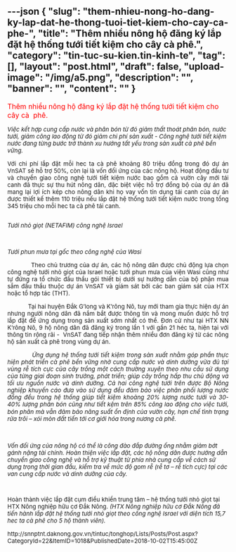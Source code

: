 ---json
{
    "slug": "them-nhieu-nong-ho-dang-ky-lap-dat-he-thong-tuoi-tiet-kiem-cho-cay-ca-phe-",
    "title": "Thêm nhiều nông hộ đăng ký lắp đặt hệ thống tưới tiết kiệm cho cây cà  phê.",
    "category": "tin-tuc-su-kien.tin-kinh-te",
    "tag": [],
    "layout": "post.html",
    "draft": false,
    "upload-image": "/img/a5.png",
    "description": "",
    "banner": "",
    "__content__": ""
}
---
<p><span style="font-size:12.0pt"><span style="color:red">Th&ecirc;m nhiều n&ocirc;ng hộ đăng k&yacute; lắp đặt hệ thống tưới tiết kiệm cho c&acirc;y c&agrave;&nbsp; ph&ecirc;.</span></span></p>

<p><em><span style="font-size:10.0pt">Việc kết hợp cung cấp nước v&agrave; ph&acirc;n b&oacute;n từ đ&oacute; giảm thất tho&aacute;t ph&acirc;n b&oacute;n, nước tưới, giảm c&ocirc;ng lao động từ đ&oacute; giảm chi ph&iacute; sản xuất - C&ocirc;ng nghệ tưới tiết kiệm nước đang từng bước trở th&agrave;nh xu hướng tất yếu trong sản xuất c&agrave; ph&ecirc; bền vững.</span></em></p>

<p style="text-align:justify"><span style="font-size:10.0pt">Với chi ph&iacute; lắp đặt mỗi hec ta c&agrave; ph&ecirc; khoảng 80 triệu đồng trong đ&oacute; dự &aacute;n VnSAT sẽ hỗ trợ 50%, c&ograve;n lại l&agrave; vốn đối ứng của c&aacute;c n&ocirc;ng hộ. Hoạt động đầu tư v&agrave; chuyển giao c&ocirc;ng nghệ tưới tiết kiệm nước bao gồm cả vườn c&acirc;y mới t&aacute;i canh đ&atilde; thực sự thu h&uacute;t n&ocirc;ng d&acirc;n, đặc biệt việc hỗ trợ đồng bộ của dự &aacute;n đ&atilde; mang lại lợi &iacute;ch k&eacute;p cho n&ocirc;ng d&acirc;n khi họ vay vốn t&iacute;n dụng t&aacute;i canh của dự &aacute;n được thiết kế th&ecirc;m 110 triệu nếu lắp đặt hệ thống tưới tiết kiệm nước trong tổng 345 triệu cho mỗi hec ta c&agrave; ph&ecirc; t&aacute;i canh.</span></p>

<p><img alt="" src="/img/a1.png" /></p>

<p><em><span style="font-size:10.0pt">Tưới nhỏ giọt (NETAFIM) c&ocirc;ng nghệ Israel&nbsp;&nbsp;&nbsp;&nbsp;&nbsp;</span></em></p>

<p><em><span style="font-size:10.0pt"><img alt="" src="/img/a2.png" />&nbsp;&nbsp;&nbsp;&nbsp; &nbsp;&nbsp;&nbsp;&nbsp;&nbsp;</span></em></p>

<p><em><span style="font-size:10.0pt">Tưới phun mưa tại gốc theo c&ocirc;ng nghệ của Wasi</span></em></p>

<p style="text-align:justify"><span style="font-size:10.0pt">&nbsp;&nbsp;&nbsp;&nbsp;&nbsp;&nbsp;&nbsp;&nbsp;&nbsp;&nbsp;&nbsp; Theo chủ trương của dự &aacute;n, c&aacute;c hộ n&ocirc;ng d&acirc;n được chủ động lựa chọn c&ocirc;ng nghệ tưới nhỏ giọt của Israel hoặc tưới phun mưa của viện Wasi cũng như tự đứng ra tổ chức đầu thầu g&oacute;i thiết bị dưới sự hướng dẫn của bộ phận mua sắm đấu thầu thuộc dự &aacute;n VnSAT v&agrave; gi&aacute;m s&aacute;t bởi c&aacute;c ban gi&aacute;m s&aacute;t của HTX hoặc tổ hợp t&aacute;c (THT). </span></p>

<p style="text-align:justify"><span style="font-size:10.0pt">&nbsp;&nbsp;&nbsp;&nbsp;&nbsp;&nbsp;&nbsp;&nbsp;&nbsp;&nbsp;&nbsp; Tại hai huyện Đắk G&rsquo;long v&agrave; K&rsquo;r&ocirc;ng N&ocirc;, tuy mới tham gia thực hiện dự &aacute;n nhưng người n&ocirc;ng d&acirc;n đ&atilde; nắm bắt được th&ocirc;ng tin v&agrave; mong muốn được hỗ trợ lắp đặt để ứng dụng trong sản xuất sớm nhất c&oacute; thể. Đơn cử như tại HTX NN K&rsquo;r&ocirc;ng N&ocirc;, 9 hộ n&ocirc;ng d&acirc;n đ&atilde; đăng k&yacute; trong lần 1 với gần 21 h&eacute;c ta, hiện tại với th&ocirc;ng tin rộng r&atilde;i - &nbsp;VnSAT đang tiếp nhận th&ecirc;m nhiều đơn đăng k&yacute; từ c&aacute;c n&ocirc;ng hộ sản xuất c&agrave; ph&ecirc; trong v&ugrave;ng dự &aacute;n.</span></p>

<p style="text-align:justify"><span style="font-size:10.0pt">&nbsp;&nbsp;&nbsp;&nbsp;&nbsp;&nbsp;&nbsp;&nbsp;&nbsp;&nbsp;&nbsp; <em>Ứng dụng hệ thống tưới tiết kiệm</em></span><em><span style="font-size:10.0pt"> trong sản xuất</span></em><em><span style="font-size:10.0pt"> nhằm g&oacute;p phần thực hiện ph&aacute;t triển c&agrave; ph&ecirc; bền vững nhờ cung cấp nước v&agrave; dinh dưỡng vừa đủ tại v&ugrave;ng rễ t&iacute;ch cực của c&acirc;y trồng một c&aacute;ch thường xuy&ecirc;n theo nhu cầu sử dụng của từng giai đoạn sinh trưởng, ph&aacute;t triển; gi&uacute;p c&acirc;y trồng hấp thu chủ động v&agrave; tối ưu nguồn nước v&agrave; dinh dưỡng. Cả</span></em><em><span style="font-size:10.0pt"> hai c&ocirc;ng nghệ tưới tr&ecirc;n được Bộ N&ocirc;ng nghiệp khuyến c&aacute;o đưa v&agrave;o sử dụng đều đảm bảo việc</span></em><em><span style="font-size:10.0pt"> ph&acirc;n phối lượng nước đồng đều trong hệ thống gi&uacute;p tiết kiệm khoảng 20% lượng nước tưới v&agrave; 30-40% lượng ph&acirc;n b&oacute;n cũng như tiết kệm tr&ecirc;n 85% c&ocirc;ng lao động cho việc tưới, b&oacute;n ph&acirc;n</span></em><em> </em><em><span style="font-size:10.0pt">m&agrave; vẫn </span></em><em><span style="font-size:10.0pt">đảm bảo năng suất ổn định</span></em><em><span style="font-size:10.0pt"> của vườn c&acirc;y</span></em><em><span style="font-size:10.0pt">, hạn chế t&igrave;nh trạng rửa tr&ocirc;i &ndash; x&oacute;i m&ograve;n đất tiến tới cơ giới h&oacute;a trong nương c&agrave; ph&ecirc;.</span></em><em> </em></p>

<p><br />
<img alt="" src="/img/a3.png" /></p>

<p><em><span style="font-size:10.0pt">Vốn đối ứng của n&ocirc;ng hộ c&oacute; thể l&agrave; c&ocirc;ng đ&agrave;o đắp đường ống nhằm giảm bớt g&aacute;nh nặng t&agrave;i ch&iacute;nh. Ho&agrave;n thiện việc lắp đặt, c&aacute;c hộ n&ocirc;ng d&acirc;n được hướng dẫn chuyển giao c&ocirc;ng nghệ v&agrave; hỗ trợ kỹ thuật từ ph&iacute;a nh&agrave; cung cấp về c&aacute;ch sử dụng trọng thời gian đầu, kiểm tra về mức độ gom rễ (rễ tơ &ndash; rễ t&iacute;ch cực) tại c&aacute;c van cung cấp nước v&agrave; dinh dưỡng của c&acirc;y. </span></em></p>

<p style="text-align:justify"><img alt="" src="/img/a4.png" /></p>

<p style="text-align:justify"><img alt="" src="/img/a5.png" /></p>

<p><span style="font-size:10.0pt">Ho&agrave;n th&agrave;nh việc lắp đặt cụm điều khiển trung t&acirc;m &ndash; hệ thống tưới nhỏ giọt tại HTX N&ocirc;ng nghiệp hữu cơ Đắk N&ocirc;ng. <em>(HTX N&ocirc;ng nghiệp hữu cơ Đắk N&ocirc;ng đ&atilde; tiến h&agrave;nh lắp đặt hệ thống tưới nhỏ giọt theo c&ocirc;ng nghệ Israel với diện t&iacute;ch 15,7 hec ta c&agrave; ph&ecirc; cho 5 hộ th&agrave;nh vi&ecirc;n).</em></span></p>

<p><span style="font-size:10.0pt">http://snnptnt.daknong.gov.vn/tintuc/tonghop/Lists/Posts/Post.aspx?CategoryId=22&amp;ItemID=1018&amp;PublishedDate=2018-10-02T15:45:00Z</span></p>

<p>&nbsp;</p>
